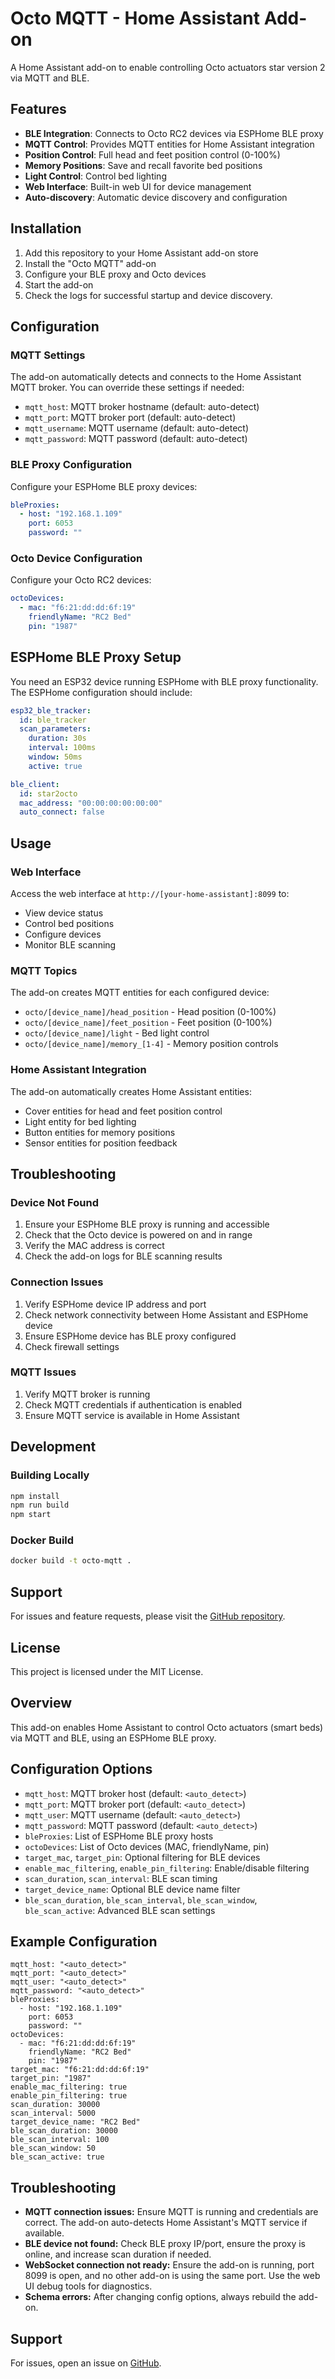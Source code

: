 # Octo MQTT - Home Assistant Add-on

A Home Assistant add-on to enable controlling Octo actuators star version 2 via MQTT and BLE.

## Features

- **BLE Integration**: Connects to Octo RC2 devices via ESPHome BLE proxy
- **MQTT Control**: Provides MQTT entities for Home Assistant integration
- **Position Control**: Full head and feet position control (0-100%)
- **Memory Positions**: Save and recall favorite bed positions
- **Light Control**: Control bed lighting
- **Web Interface**: Built-in web UI for device management
- **Auto-discovery**: Automatic device discovery and configuration

## Installation

1. Add this repository to your Home Assistant add-on store
2. Install the "Octo MQTT" add-on
3. Configure your BLE proxy and Octo devices
4. Start the add-on
5. Check the logs for successful startup and device discovery.

## Configuration

### MQTT Settings

The add-on automatically detects and connects to the Home Assistant MQTT broker. You can override these settings if needed:

- `mqtt_host`: MQTT broker hostname (default: auto-detect)
- `mqtt_port`: MQTT broker port (default: auto-detect)
- `mqtt_username`: MQTT username (default: auto-detect)
- `mqtt_password`: MQTT password (default: auto-detect)

### BLE Proxy Configuration

Configure your ESPHome BLE proxy devices:

```yaml
bleProxies:
  - host: "192.168.1.109"
    port: 6053
    password: ""
```

### Octo Device Configuration

Configure your Octo RC2 devices:

```yaml
octoDevices:
  - mac: "f6:21:dd:dd:6f:19"
    friendlyName: "RC2 Bed"
    pin: "1987"
```

## ESPHome BLE Proxy Setup

You need an ESP32 device running ESPHome with BLE proxy functionality. The ESPHome configuration should include:

```yaml
esp32_ble_tracker:
  id: ble_tracker
  scan_parameters:
    duration: 30s
    interval: 100ms
    window: 50ms
    active: true

ble_client:
  id: star2octo
  mac_address: "00:00:00:00:00:00"
  auto_connect: false
```

## Usage

### Web Interface

Access the web interface at `http://[your-home-assistant]:8099` to:
- View device status
- Control bed positions
- Configure devices
- Monitor BLE scanning

### MQTT Topics

The add-on creates MQTT entities for each configured device:

- `octo/[device_name]/head_position` - Head position (0-100%)
- `octo/[device_name]/feet_position` - Feet position (0-100%)
- `octo/[device_name]/light` - Bed light control
- `octo/[device_name]/memory_[1-4]` - Memory position controls

### Home Assistant Integration

The add-on automatically creates Home Assistant entities:
- Cover entities for head and feet position control
- Light entity for bed lighting
- Button entities for memory positions
- Sensor entities for position feedback

## Troubleshooting

### Device Not Found

1. Ensure your ESPHome BLE proxy is running and accessible
2. Check that the Octo device is powered on and in range
3. Verify the MAC address is correct
4. Check the add-on logs for BLE scanning results

### Connection Issues

1. Verify ESPHome device IP address and port
2. Check network connectivity between Home Assistant and ESPHome device
3. Ensure ESPHome device has BLE proxy configured
4. Check firewall settings

### MQTT Issues

1. Verify MQTT broker is running
2. Check MQTT credentials if authentication is enabled
3. Ensure MQTT service is available in Home Assistant

## Development

### Building Locally

```bash
npm install
npm run build
npm start
```

### Docker Build

```bash
docker build -t octo-mqtt .
```

## Support

For issues and feature requests, please visit the [GitHub repository](https://github.com/bramboe/octo-mqtt).

## License

This project is licensed under the MIT License.

## Overview
This add-on enables Home Assistant to control Octo actuators (smart beds) via MQTT and BLE, using an ESPHome BLE proxy.

## Configuration Options
- `mqtt_host`: MQTT broker host (default: `<auto_detect>`)
- `mqtt_port`: MQTT broker port (default: `<auto_detect>`)
- `mqtt_user`: MQTT username (default: `<auto_detect>`)
- `mqtt_password`: MQTT password (default: `<auto_detect>`)
- `bleProxies`: List of ESPHome BLE proxy hosts
- `octoDevices`: List of Octo devices (MAC, friendlyName, pin)
- `target_mac`, `target_pin`: Optional filtering for BLE devices
- `enable_mac_filtering`, `enable_pin_filtering`: Enable/disable filtering
- `scan_duration`, `scan_interval`: BLE scan timing
- `target_device_name`: Optional BLE device name filter
- `ble_scan_duration`, `ble_scan_interval`, `ble_scan_window`, `ble_scan_active`: Advanced BLE scan settings

## Example Configuration
```
mqtt_host: "<auto_detect>"
mqtt_port: "<auto_detect>"
mqtt_user: "<auto_detect>"
mqtt_password: "<auto_detect>"
bleProxies:
  - host: "192.168.1.109"
    port: 6053
    password: ""
octoDevices:
  - mac: "f6:21:dd:dd:6f:19"
    friendlyName: "RC2 Bed"
    pin: "1987"
target_mac: "f6:21:dd:dd:6f:19"
target_pin: "1987"
enable_mac_filtering: true
enable_pin_filtering: true
scan_duration: 30000
scan_interval: 5000
target_device_name: "RC2 Bed"
ble_scan_duration: 30000
ble_scan_interval: 100
ble_scan_window: 50
ble_scan_active: true
```

## Troubleshooting
- **MQTT connection issues:** Ensure MQTT is running and credentials are correct. The add-on auto-detects Home Assistant's MQTT service if available.
- **BLE device not found:** Check BLE proxy IP/port, ensure the proxy is online, and increase scan duration if needed.
- **WebSocket connection not ready:** Ensure the add-on is running, port 8099 is open, and no other add-on is using the same port. Use the web UI debug tools for diagnostics.
- **Schema errors:** After changing config options, always rebuild the add-on.

## Support
For issues, open an issue on [GitHub](https://github.com/bramboe/octo-mqtt).

